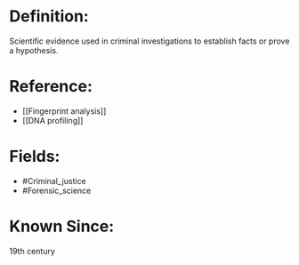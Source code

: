 

# Definition:
Scientific evidence used in criminal investigations to establish facts or prove a hypothesis.

# Reference:
- [[Fingerprint analysis]]
- [[DNA profiling]]

# Fields: 
- #Criminal_justice
- #Forensic_science

# Known Since:
19th century

